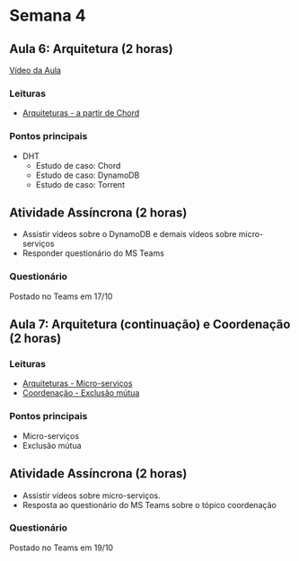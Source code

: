 # Semana 4

## Aula 6: Arquitetura (2 horas)

[Vídeo da Aula](https://web.microsoftstream.com/video/e496d3e3-1262-4c7c-898e-46edff0540f0)

### Leituras

* [Arquiteturas - a partir de Chord](https://lasarojc.github.io/ds_notes/arch/)

### Pontos principais

* DHT
  * Estudo de caso: Chord
  * Estudo de caso: DynamoDB
  * Estudo de caso: Torrent

## Atividade Assíncrona (2 horas)

* Assistir vídeos sobre o DynamoDB e demais vídeos sobre micro-serviços
* Responder questionário do MS Teams

### Questionário

Postado no Teams em 17/10

## Aula 7: Arquitetura (continuação) e Coordenação (2 horas)

### Leituras

* [Arquiteturas - Micro-serviços](https://lasarojc.github.io/ds_notes/arch/)
* [Coordenação - Exclusão mútua](https://lasarojc.github.io/ds_notes/coord/)

### Pontos principais

* Micro-serviços 
* Exclusão mútua

## Atividade Assíncrona (2 horas)

* Assistir vídeos sobre micro-serviços.
* Resposta ao questionário do MS Teams sobre o tópico coordenação

### Questionário

Postado no Teams em 19/10

